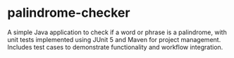 # palindrome-checker
A simple Java application to check if a word or phrase is a palindrome, with unit tests implemented using JUnit 5 and Maven for project management. Includes test cases to demonstrate functionality and workflow integration.
